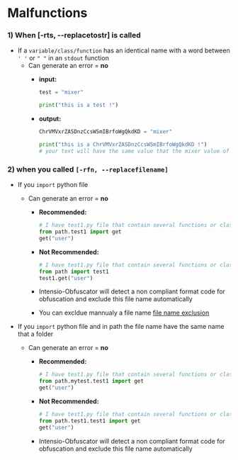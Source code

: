 # Malfunctions

### 1) When [-rts, --replacetostr] is called
- If a `variable/class/function` has an identical name with a word between `' '` or `" "` in an `stdout` function
  - Can generate an error = **no**
    - **input:**
      ```python
      test = "mixer"

      print("this is a test !")
      ```

    - **output:**
      ```python
      ChrVMVxrZASDnzCcsWSmIBrfoWgQkdKD = "mixer"

      print("this is a ChrVMVxrZASDnzCcsWSmIBrfoWgQkdKD !")
      # your text will have the same value that the mixer value of `variables/class/function`
      ```

### 2) when you called  `[-rfn, --replacefilename]`
- If you `import` python file
  - Can generate an error = **no**
    - **Recommended:**
        ```python
        # I have test1.py file that contain several functions or classes
        from path.test1 import get
        get("user")
        ```

    - **Not Recommended:**
        ```python
        # I have test1.py file that contain several functions or classes
        from path import test1
        test1.get("user")
        ```
  	- Intensio-Obfuscator will detect a non compliant format code for obfuscation and exclude this file name automatically
    - You can excldue mannualy a file name [file name exclusion](../../intensio/exclude/file_name/exclude_file_name_by_user.txt) 

- If you `import` python file and in path the file name have the same name that a folder
  - Can generate an error = **no**
    - **Recommended:**
        ```python
        # I have test1.py file that contain several functions or classes
        from path.mytest.test1 import get
        get("user")
        ```

    - **Not Recommended:**
        ```python
        # I have test1.py file that contain several functions or classes
        from path.test1.test1 import get
        get("user")
        ```
    - Intensio-Obfuscator will detect a non compliant format code for obfuscation and exclude this file name automatically